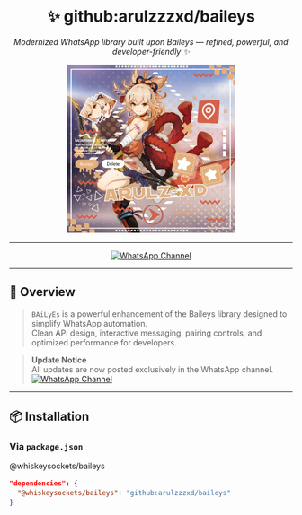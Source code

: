 <div align="center">
  <h1>✨ github:arulzzzxd/baileys</h1>
  <p><em>Modernized WhatsApp library built upon Baileys — refined, powerful, and developer-friendly ✨</em></p>

  <img src="https://raw.githubusercontent.com/arulzzzxd/uploadergh/main/uploads/1759943912065.jpg" width="300" alt="baileys Banner" />

---

  <p>
    <a href="https://whatsapp.com/channel/0029VapYyKEGufIpsd3Rja2C">
      <img src="https://img.shields.io/badge/Join-WhatsApp%20Channel-25D366?logo=whatsapp&logoColor=white" alt="WhatsApp Channel" />
    </a>
  </p>
</div>


---

## 📌 Overview

> `BAiLyEs` is a powerful enhancement of the Baileys library designed to simplify WhatsApp automation.  
> Clean API design, interactive messaging, pairing controls, and optimized performance for developers.

> **Update Notice**  
> All updates are now posted exclusively in the WhatsApp channel.  
> <a href="https://whatsapp.com/channel/0029VapYyKEGufIpsd3Rja2C">
      <img src="https://img.shields.io/badge/Join-WhatsApp%20Channel-25D366?logo=whatsapp&logoColor=white" alt="WhatsApp Channel" />
    </a>

---

## 📦 Installation

### Via `package.json`
@whiskeysockets/baileys
```json
"dependencies": {
  "@whiskeysockets/baileys": "github:arulzzzxd/baileys"
}